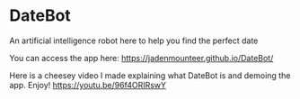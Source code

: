 # DateBot
An artificial intelligence robot here to help you find the perfect date

You can access the app here: https://jadenmounteer.github.io/DateBot/

Here is a cheesey video I made explaining what DateBot is and demoing the app. Enjoy!
https://youtu.be/96f4ORIRswY
